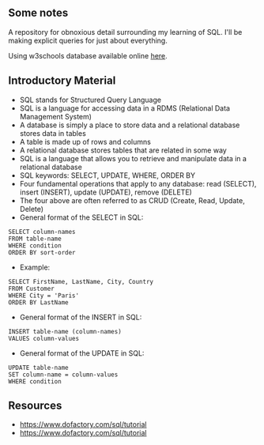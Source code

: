 ## Some notes

A repository for obnoxious detail surrounding my learning of SQL.  I'll be making explicit queries for just about everything.

Using w3schools database available online [here](https://www.w3schools.com/sql/trysql.asp?filename=trysql_asc).

## Introductory Material

- SQL stands for Structured Query Language
- SQL is a language for accessing data in a RDMS (Relational Data Management System)
- A database is simply a place to store data and a relational database stores data in tables
- A table is made up of rows and columns
- A relational database stores tables that are related in some way
- SQL is a language that allows you to retrieve and manipulate data in a relational database
- SQL keywords: SELECT, UPDATE, WHERE, ORDER BY
- Four fundamental operations that apply to any database: read (SELECT), insert (INSERT), update (UPDATE), remove (DELETE)
- The four above are often referred to as CRUD (Create, Read, Update, Delete)
- General format of the SELECT in SQL: 

~~~~
SELECT column-names 
FROM table-name 
WHERE condition 
ORDER BY sort-order
~~~~

- Example:    
~~~~
SELECT FirstName, LastName, City, Country
FROM Customer
WHERE City = 'Paris'
ORDER BY LastName
~~~~

- General format of the INSERT in SQL: 
~~~~
INSERT table-name (column-names) 
VALUES column-values
~~~~

- General format of the UPDATE in SQL: 
~~~~
UPDATE table-name 
SET column-name = column-values 
WHERE condition
~~~~

## Resources

- https://www.dofactory.com/sql/tutorial
- https://www.dofactory.com/sql/tutorial
